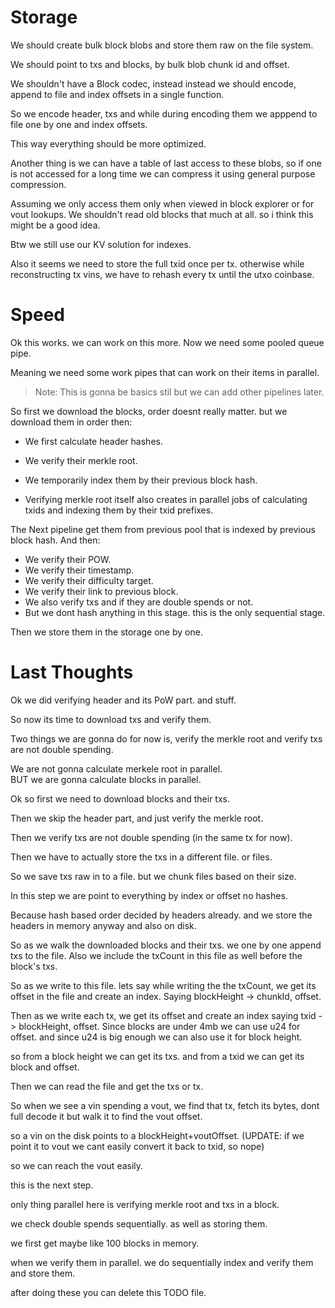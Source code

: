 # Storage

We should create bulk block blobs and store them raw on the file system.

We should point to txs and blocks, by bulk blob chunk id and offset.

We shouldn't have a Block codec, instead instead we should encode, append to file and index offsets in a single
function.

So we encode header, txs and while during encoding them we apppend to file one by one and index offsets.

This way everything should be more optimized.

Another thing is we can have a table of last access to these blobs, so if one is not accessed for a long time we can
compress it using general purpose compression.

Assuming we only access them only when viewed in block explorer or for vout lookups. We shouldn't read old blocks that
much at all. so i think this might be a good idea.

Btw we still use our KV solution for indexes.

Also it seems we need to store the full txid once per tx. otherwise while reconstructing tx vins, we have to rehash
every tx until the utxo coinbase.

# Speed

Ok this works. we can work on this more. Now we need some pooled queue pipe.

Meaning we need some work pipes that can work on their items in parallel.

> Note: This is gonna be basics stil but we can add other pipelines later.

So first we download the blocks, order doesnt really matter. but we download them in order then:

- We first calculate header hashes.
- We verify their merkle root.
- We temporarily index them by their previous block hash.

- Verifying merkle root itself also creates in parallel jobs of calculating txids and indexing them by their txid
  prefixes.

The Next pipeline get them from previous pool that is indexed by previous block hash. And then:

- We verify their POW.
- We verify their timestamp.
- We verify their difficulty target.
- We verify their link to previous block.
- We also verify txs and if they are double spends or not.
- But we dont hash anything in this stage. this is the only sequential stage.

Then we store them in the storage one by one.

# Last Thoughts

Ok we did verifying header and its PoW part. and stuff.

So now its time to download txs and verify them.

Two things we are gonna do for now is, verify the merkle root and verify txs are not double spending.

We are not gonna calculate merkele root in parallel.\
BUT we are gonna calculate blocks in parallel.

Ok so first we need to download blocks and their txs.

Then we skip the header part, and just verify the merkle root.

Then we verify txs are not double spending (in the same tx for now).

Then we have to actually store the txs in a different file. or files.

So we save txs raw in to a file. but we chunk files based on their size.

In this step we are point to everything by index or offset no hashes.

Because hash based order decided by headers already. and we store the headers in memory anyway and also on disk.

So as we walk the downloaded blocks and their txs. we one by one append txs to the file. Also we include the txCount in
this file as well before the block's txs.

So as we write to this file. lets say while writing the the txCount, we get its offset in the file and create an index.
Saying blockHeight -> chunkId, offset.

Then as we write each tx, we get its offset and create an index saying txid -> blockHeight, offset. Since blocks are
under 4mb we can use u24 for offset. and since u24 is big enough we can also use it for block height.

so from a block height we can get its txs. and from a txid we can get its block and offset.

Then we can read the file and get the txs or tx.

So when we see a vin spending a vout, we find that tx, fetch its bytes, dont full decode it but walk it to find the vout
offset.

so a vin on the disk points to a blockHeight+voutOffset. (UPDATE: if we point it to vout we cant easily convert it back
to txid, so nope)

so we can reach the vout easily.

this is the next step.

only thing parallel here is verifying merkle root and txs in a block.

we check double spends sequentially. as well as storing them.

we first get maybe like 100 blocks in memory.

when we verify them in parallel. we do sequentially index and verify them and store them.

after doing these you can delete this TODO file.

